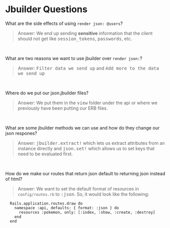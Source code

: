 # Jbuilder Questions

What are the side effects of using `render json: @users`?
>Answer: We end up sending **sensitive** information that the client should not get like <kbd>session_tokens</kbd>, <kbd>passwords</kbd>, etc. 

&nbsp;

What are two reasons we want to use jbuilder over `render json:`?
>Answer: <kbd>Filter data we send up</kbd> and <kbd>Add more to the data we send up</kbd>

&nbsp;

Where do we put our json.jbuilder files?
>Answer: We put them in the <kbd>view</kbd> folder under the api or where we previously have been putting our ERB files.

&nbsp;

What are some jbuilder methods we can use and how do they change our json respones?
>Answer: <kbd>jbuilder.extract!</kbd> which lets us extract attributes from an instance directly and <kbd>json.set!</kbd> which allows us to set keys that need to be evaluated first. 

&nbsp;

How do we make our routes that return json default to returning json instead of html?
>Answer: We want to set the default format of resources in `config/routes.rb` to <kbd>:json</kbd>. So, it would look like the following:

      Rails.application.routes.draw do 
        namespace :api, defaults: { format: :json } do
          resources :pokemon, only: [:index, :show, :create, :destroy]
        end
      end